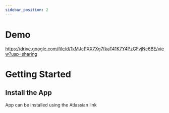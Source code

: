 ```yaml
---
sidebar_position: 2
---
```


# Demo

https://drive.google.com/file/d/1kMJcPXX7Xg7fkaT41K7Y4PzGFvjNc6BE/view?usp=sharing

# Getting Started

<!--TODO: VIDEO of how  to set up the basic script -->

## Install the App

App can be installed using the Atlassian link